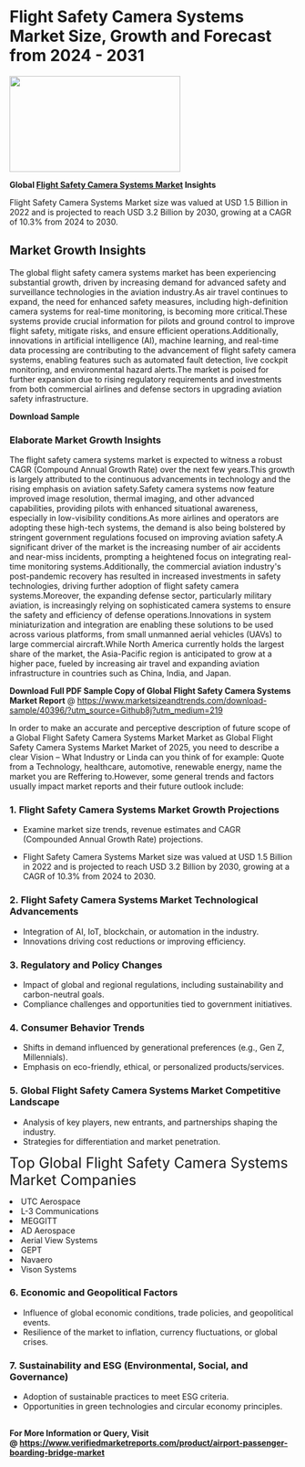 <H1>Flight Safety Camera Systems Market Size, Growth and Forecast from 2024 - 2031</H1><img class="aligncenter size-medium wp-image-584254" src="https://thirdeyenews.in/wp-content/uploads/2024/09/Global-Market-Research-300x168.jpeg" alt="" width="300" height="168" /><p><strong>Global&nbsp;<a href="https://www.marketsizeandtrends.com/download-sample/40396/?utm_source=Github8j?utm_medium=219">Flight Safety Camera Systems Market</a> Insights</strong></p><p>Flight Safety Camera Systems Market size was valued at USD 1.5 Billion in 2022 and is projected to reach USD 3.2 Billion by 2030, growing at a CAGR of 10.3% from 2024 to 2030.</p><p><h2>Market Growth Insights</h2> The global flight safety camera systems market has been experiencing substantial growth, driven by increasing demand for advanced safety and surveillance technologies in the aviation industry.As air travel continues to expand, the need for enhanced safety measures, including high-definition camera systems for real-time monitoring, is becoming more critical.These systems provide crucial information for pilots and ground control to improve flight safety, mitigate risks, and ensure efficient operations.Additionally, innovations in artificial intelligence (AI), machine learning, and real-time data processing are contributing to the advancement of flight safety camera systems, enabling features such as automated fault detection, live cockpit monitoring, and environmental hazard alerts.The market is poised for further expansion due to rising regulatory requirements and investments from both commercial airlines and defense sectors in upgrading aviation safety infrastructure.<p><strong>Download Sample</strong></p> <h3>Elaborate Market Growth Insights</h3> The flight safety camera systems market is expected to witness a robust CAGR (Compound Annual Growth Rate) over the next few years.This growth is largely attributed to the continuous advancements in technology and the rising emphasis on aviation safety.Safety camera systems now feature improved image resolution, thermal imaging, and other advanced capabilities, providing pilots with enhanced situational awareness, especially in low-visibility conditions.As more airlines and operators are adopting these high-tech systems, the demand is also being bolstered by stringent government regulations focused on improving aviation safety.A significant driver of the market is the increasing number of air accidents and near-miss incidents, prompting a heightened focus on integrating real-time monitoring systems.Additionally, the commercial aviation industry's post-pandemic recovery has resulted in increased investments in safety technologies, driving further adoption of flight safety camera systems.Moreover, the expanding defense sector, particularly military aviation, is increasingly relying on sophisticated camera systems to ensure the safety and efficiency of defense operations.Innovations in system miniaturization and integration are enabling these solutions to be used across various platforms, from small unmanned aerial vehicles (UAVs) to large commercial aircraft.While North America currently holds the largest share of the market, the Asia-Pacific region is anticipated to grow at a higher pace, fueled by increasing air travel and expanding aviation infrastructure in countries such as China, India, and Japan.<p><span class=""><strong>Download Full PDF Sample Copy of Global Flight Safety Camera Systems Market Report</strong> @ <a href="https://www.marketsizeandtrends.com/download-sample/40396/?utm_source=Github8j?utm_medium=219" target="_blank">https://www.marketsizeandtrends.com/download-sample/40396/?utm_source=Github8j?utm_medium=219</a></span></p><p>In order to make an accurate and perceptive description of future scope of a Global&nbsp;Flight Safety Camera Systems Market Market as Global&nbsp;Flight Safety Camera Systems Market Market of 2025, you need to describe a clear Vision &ndash; What Industry or Linda can you think of for example: Quote from a Technology, healthcare, automotive, renewable energy, name the market you are Reffering to.However, some general trends and factors usually impact market reports and their future outlook include:</p><h3>1.&nbsp;<strong>Flight Safety Camera Systems Market Growth Projections</strong></h3><ul><li>Examine market size trends, revenue estimates and CAGR (Compounded Annual Growth Rate) projections.</li><li><p>Flight Safety Camera Systems Market size was valued at USD 1.5 Billion in 2022 and is projected to reach USD 3.2 Billion by 2030, growing at a CAGR of 10.3% from 2024 to 2030.</p></li></ul><h3>2.&nbsp;<strong>Flight Safety Camera Systems Market Technological Advancements</strong></h3><ul><li>Integration of AI, IoT, blockchain, or automation in the industry.</li><li>Innovations driving cost reductions or improving efficiency.</li></ul><h3>3.&nbsp;<strong>Regulatory and Policy Changes</strong></h3><ul><li>Impact of global and regional regulations, including sustainability and carbon-neutral goals.</li><li>Compliance challenges and opportunities tied to government initiatives.</li></ul><h3>4.&nbsp;<strong>Consumer Behavior Trends</strong></h3><ul><li>Shifts in demand influenced by generational preferences (e.g., Gen Z, Millennials).</li><li>Emphasis on eco-friendly, ethical, or personalized products/services.</li></ul><h3>5.&nbsp;<strong>Global Flight Safety Camera Systems Market Competitive Landscape</strong></h3><ul><li>Analysis of key players, new entrants, and partnerships shaping the industry.</li><li>Strategies for differentiation and market penetration.</li></ul><p data-pm-slice="1 1 []"><span style="color: inherit; font-family: inherit; font-size: 25px;">Top Global Flight Safety Camera Systems Market Companies</span></p><div class="" data-test-id=""><p><li>UTC Aerospace</li><li> L-3 Communications</li><li> MEGGITT</li><li> AD Aerospace</li><li> Aerial View Systems</li><li> GEPT</li><li> Navaero</li><li> Vison Systems</li></p></div><h3>6.&nbsp;<strong>Economic and Geopolitical Factors</strong></h3><ul><li>Influence of global economic conditions, trade policies, and geopolitical events.</li><li>Resilience of the market to inflation, currency fluctuations, or global crises.</li></ul><h3>7.&nbsp;<strong>Sustainability and ESG (Environmental, Social, and Governance)</strong></h3><ul><li>Adoption of sustainable practices to meet ESG criteria.</li><li>Opportunities in green technologies and circular economy principles.</li></ul><h2><strong style="font-size: 14px;">For More Information or Query, Visit @&nbsp;</strong><a style="background-color: #ffffff; font-size: 14px;" href="https://www.marketsizeandtrends.com/report/flight-safety-camera-systems-market/" target="_blank">https://www.verifiedmarketreports.com/product/airport-passenger-boarding-bridge-market</a></h2>